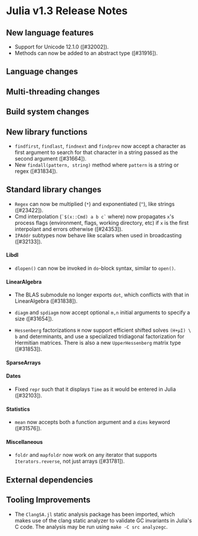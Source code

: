 Julia v1.3 Release Notes
========================

New language features
---------------------

* Support for Unicode 12.1.0 ([#32002]).
* Methods can now be added to an abstract type ([#31916]).

Language changes
----------------


Multi-threading changes
-----------------------


Build system changes
--------------------


New library functions
---------------------

* `findfirst`, `findlast`, `findnext` and `findprev` now accept a character as first argument
  to search for that character in a string passed as the second argument ([#31664]).
* New `findall(pattern, string)` method where `pattern` is a string or regex ([#31834]).

Standard library changes
------------------------

* `Regex` can now be multiplied (`*`) and exponentiated (`^`), like strings ([#23422]).
* Cmd interpolation (`` `$(x::Cmd) a b c` `` where) now propagates `x`'s process flags
  (environment, flags, working directory, etc) if `x` is the first interpolant and errors
  otherwise ([#24353]).
* `IPAddr` subtypes now behave like scalars when used in broadcasting ([#32133]).

#### Libdl

* `dlopen()` can now be invoked in `do`-block syntax, similar to `open()`.

#### LinearAlgebra

* The BLAS submodule no longer exports `dot`, which conflicts with that in LinearAlgebra ([#31838]).
* `diagm` and `spdiagm` now accept optional `m,n` initial arguments to specify a size ([#31654]).

* `Hessenberg` factorizations `H` now support efficient shifted solves `(H+µI) \ b` and determinants, and use a specialized tridiagonal factorization for Hermitian matrices. There is also a new `UpperHessenberg` matrix type ([#31853]).

#### SparseArrays


#### Dates

* Fixed `repr` such that it displays `Time` as it would be entered in Julia ([#32103]).

#### Statistics

* `mean` now accepts both a function argument and a `dims` keyword ([#31576]).

#### Miscellaneous

* `foldr` and `mapfoldr` now work on any iterator that supports `Iterators.reverse`, not just arrays ([#31781]).

External dependencies
---------------------

Tooling Improvements
---------------------

* The `ClangSA.jl` static analysis package has been imported, which makes use of
  the clang static analyzer to validate GC invariants in Julia's C code. The analysis
  may be run using `make -C src analyzegc`.

<!--- generated by NEWS-update.jl: -->
